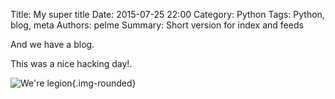Title: My super title
Date: 2015-07-25 22:00
Category: Python
Tags: Python, blog, meta
Authors: pelme
Summary: Short version for index and feeds

And we have a blog.

This was a nice hacking day!.

![We're legion]({attach}images/legion.jpg){.img-rounded}
